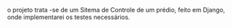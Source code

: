 o projeto trata -se de um Sitema de Controle de um prédio, feito em Django, onde implementarei os testes necessários.
